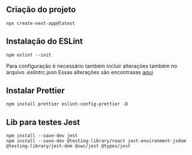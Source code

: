 ## Criação do projeto

    npx create-next-app@latest

## Instalação do ESLint

    npm eslint --init

Para configuração é necessário também incluir alterações também no arquivo .eslintrc.json
Essas alterações são encontrasas [aqui](https://www.npmjs.com/package/eslint-plugin-react-hooks)

## Instalar Prettier

    npm install prettier eslint-config-prettier -D

## Lib para testes Jest

    npm install --save-dev jest
    npm install --save-dev @testing-library/react jest-environment-jsdom @testing-library/jest-dom @swc/jest @types/jest

